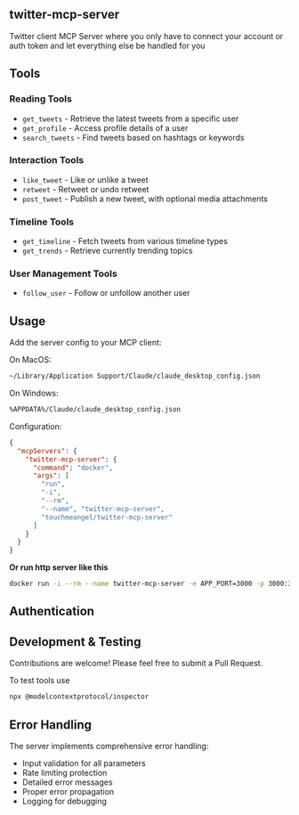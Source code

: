 ## twitter-mcp-server

Twitter client MCP Server where you only have to connect your account or auth token and let everything else be handled for you 

## Tools
### Reading Tools
- `get_tweets` - Retrieve the latest tweets from a specific user
- `get_profile` - Access profile details of a user
- `search_tweets` - Find tweets based on hashtags or keywords

### Interaction Tools
- `like_tweet` - Like or unlike a tweet
- `retweet` - Retweet or undo retweet
- `post_tweet` - Publish a new tweet, with optional media attachments

### Timeline Tools
- `get_timeline` - Fetch tweets from various timeline types
- `get_trends` - Retrieve currently trending topics

### User Management Tools
- `follow_user` - Follow or unfollow another user

## Usage
Add the server config to your MCP client:

On MacOS:
```bash
~/Library/Application Support/Claude/claude_desktop_config.json
```

On Windows:
```bash
%APPDATA%/Claude/claude_desktop_config.json
```
Configuration:
```json
{
  "mcpServers": {
    "twitter-mcp-server": {
      "command": "docker",
      "args": [
        "run",
        "-i",
        "--rm",
        "--name", "twitter-mcp-server",
        "touchmeangel/twitter-mcp-server"
      ]
    }
  }
}
```
<b>Or run http server like this</b>
```bash
docker run -i --rm --name twitter-mcp-server -e APP_PORT=3000 -p 3000:3000 touchmeangel/twitter-mcp-server
```

## Authentication

## Development & Testing
Contributions are welcome! Please feel free to submit a Pull Request.

To test tools use
```bash
npx @modelcontextprotocol/inspector
```

## Error Handling

The server implements comprehensive error handling:
- Input validation for all parameters
- Rate limiting protection
- Detailed error messages
- Proper error propagation
- Logging for debugging